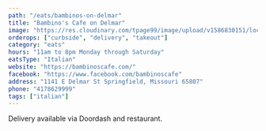 ```yaml
---
path: "/eats/bambinos-on-delmar"
title: "Bambino's Cafe on Delmar"
image: "https://res.cloudinary.com/tpage99/image/upload/v1586830151/local417eats/local417eatslogo.png"
orderops: ["curbside", "delivery", "takeout"]
category: "eats"
hours: "11am to 8pm Monday through Saturday"
eatsType: "Italian"
website: "https://bambinoscafe.com/"
facebook: "https://www.facebook.com/bambinoscafe"
address: "1141 E Delmar St Springfield, Missouri 65807"
phone: "4178629999"
tags: ["italian"]
---
```


Delivery available via Doordash and restaurant.
